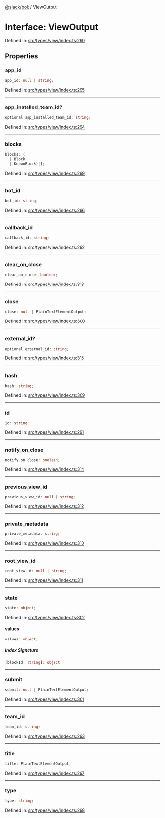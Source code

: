 [@slack/bolt](../index.md) / ViewOutput

# Interface: ViewOutput

Defined in: [src/types/view/index.ts:290](https://github.com/slackapi/bolt-js/blob/main/src/types/view/index.ts#L290)

## Properties

### app\_id

```ts
app_id: null | string;
```

Defined in: [src/types/view/index.ts:295](https://github.com/slackapi/bolt-js/blob/main/src/types/view/index.ts#L295)

***

### app\_installed\_team\_id?

```ts
optional app_installed_team_id: string;
```

Defined in: [src/types/view/index.ts:294](https://github.com/slackapi/bolt-js/blob/main/src/types/view/index.ts#L294)

***

### blocks

```ts
blocks: (
  | Block
  | KnownBlock)[];
```

Defined in: [src/types/view/index.ts:299](https://github.com/slackapi/bolt-js/blob/main/src/types/view/index.ts#L299)

***

### bot\_id

```ts
bot_id: string;
```

Defined in: [src/types/view/index.ts:296](https://github.com/slackapi/bolt-js/blob/main/src/types/view/index.ts#L296)

***

### callback\_id

```ts
callback_id: string;
```

Defined in: [src/types/view/index.ts:292](https://github.com/slackapi/bolt-js/blob/main/src/types/view/index.ts#L292)

***

### clear\_on\_close

```ts
clear_on_close: boolean;
```

Defined in: [src/types/view/index.ts:313](https://github.com/slackapi/bolt-js/blob/main/src/types/view/index.ts#L313)

***

### close

```ts
close: null | PlainTextElementOutput;
```

Defined in: [src/types/view/index.ts:300](https://github.com/slackapi/bolt-js/blob/main/src/types/view/index.ts#L300)

***

### external\_id?

```ts
optional external_id: string;
```

Defined in: [src/types/view/index.ts:315](https://github.com/slackapi/bolt-js/blob/main/src/types/view/index.ts#L315)

***

### hash

```ts
hash: string;
```

Defined in: [src/types/view/index.ts:309](https://github.com/slackapi/bolt-js/blob/main/src/types/view/index.ts#L309)

***

### id

```ts
id: string;
```

Defined in: [src/types/view/index.ts:291](https://github.com/slackapi/bolt-js/blob/main/src/types/view/index.ts#L291)

***

### notify\_on\_close

```ts
notify_on_close: boolean;
```

Defined in: [src/types/view/index.ts:314](https://github.com/slackapi/bolt-js/blob/main/src/types/view/index.ts#L314)

***

### previous\_view\_id

```ts
previous_view_id: null | string;
```

Defined in: [src/types/view/index.ts:312](https://github.com/slackapi/bolt-js/blob/main/src/types/view/index.ts#L312)

***

### private\_metadata

```ts
private_metadata: string;
```

Defined in: [src/types/view/index.ts:310](https://github.com/slackapi/bolt-js/blob/main/src/types/view/index.ts#L310)

***

### root\_view\_id

```ts
root_view_id: null | string;
```

Defined in: [src/types/view/index.ts:311](https://github.com/slackapi/bolt-js/blob/main/src/types/view/index.ts#L311)

***

### state

```ts
state: object;
```

Defined in: [src/types/view/index.ts:302](https://github.com/slackapi/bolt-js/blob/main/src/types/view/index.ts#L302)

#### values

```ts
values: object;
```

##### Index Signature

```ts
[blockId: string]: object
```

***

### submit

```ts
submit: null | PlainTextElementOutput;
```

Defined in: [src/types/view/index.ts:301](https://github.com/slackapi/bolt-js/blob/main/src/types/view/index.ts#L301)

***

### team\_id

```ts
team_id: string;
```

Defined in: [src/types/view/index.ts:293](https://github.com/slackapi/bolt-js/blob/main/src/types/view/index.ts#L293)

***

### title

```ts
title: PlainTextElementOutput;
```

Defined in: [src/types/view/index.ts:297](https://github.com/slackapi/bolt-js/blob/main/src/types/view/index.ts#L297)

***

### type

```ts
type: string;
```

Defined in: [src/types/view/index.ts:298](https://github.com/slackapi/bolt-js/blob/main/src/types/view/index.ts#L298)
